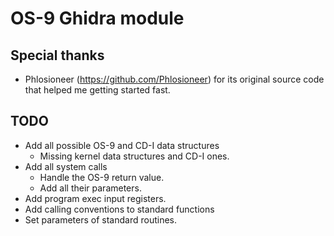 # OS-9 Ghidra module

## Special thanks

- Phlosioneer (https://github.com/Phlosioneer) for its original source code that helped me getting started fast.

## TODO

- Add all possible OS-9 and CD-I data structures
    - Missing kernel data structures and CD-I ones.
- Add all system calls
    - Handle the OS-9 return value.
    - Add all their parameters.
- Add program exec input registers.
- Add calling conventions to standard functions
- Set parameters of standard routines.
